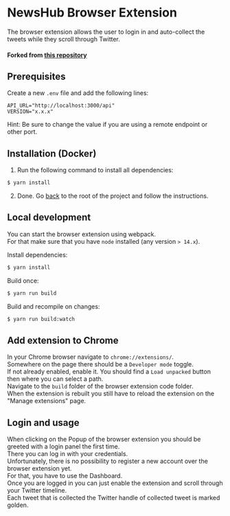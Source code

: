 # NewsHub Browser Extension

The browser extension allows the user to login in and auto-collect the tweets while they scroll through Twitter.

#### Forked from [this repository](https://github.com/lxieyang/chrome-extension-boilerplate-react)

## Prerequisites

Create a new `.env` file and add the following lines:

```
API_URL="http://localhost:3000/api"
VERSION="x.x.x"
```

Hint: Be sure to change the value if you are using a remote endpoint or other port.

## Installation (Docker)

1. Run the following command to install all dependencies:

```bash
$ yarn install
```

2. Done. Go [back](/README.md) to the root of the project and follow the instructions.

## Local development

You can start the browser extension using webpack.  
For that make sure that you have `node` installed (any version `> 14.x`).

Install dependencies:

```bash
$ yarn install
```

Build once:

```bash
$ yarn run build
```

Build and recompile on changes:

```bash
$ yarn run build:watch
```

## Add extension to Chrome

In your Chrome browser navigate to `chrome://extensions/`.  
Somewhere on the page there should be a `Developer mode` toggle.  
If not already enabled, enable it.
You should find a `Load unpacked` button then where you can select a path.  
Navigate to the `build` folder of the browser extension code folder.  
When the extension is rebuilt you still have to reload the extension on the "Manage extensions" page.

## Login and usage

When clicking on the Popup of the browser extension you should be greeted with a login panel the first time.  
There you can log in with your credentials.  
Unfortunately, there is no possibility to register a new account over the browser extension yet.  
For that, you have to use the Dashboard.  
Once you are logged in you can just enable the extension and scroll through your Twitter timeline.  
Each tweet that is collected the Twitter handle of collected tweet is marked golden.
